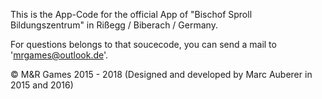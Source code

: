 This is the App-Code for the official App of "Bischof Sproll Bildungszentrum" in Rißegg / Biberach / Germany.

For questions belongs to that soucecode, you can send a mail to 'mrgames@outlook.de'.

© M&R Games 2015 - 2018 (Designed and developed by Marc Auberer in 2015 and 2016)
